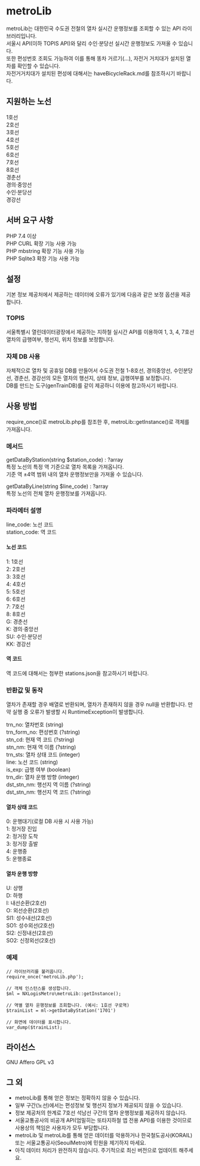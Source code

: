 # metroLib
metroLib는 대한민국 수도권 전철의 열차 실시간 운행정보를 조회할 수 있는 API 라이브러리입니다.   
서울시 API(이하 TOPIS API)와 달리 수인·분당선 실시간 운행정보도 가져올 수 있습니다.   
또한 편성번호 조회도 가능하여 이를 통해 똥차 거르기(...), 자전거 거치대가 설치된 열차를 확인할 수 있습니다.   
자전거거치대가 설치된 편성에 대해서는 haveBicycleRack.md를 참조하시기 바랍니다.  

## 지원하는 노선
1호선   
2호선   
3호선   
4호선   
5호선   
6호선   
7호선   
8호선   
경춘선   
경의·중앙선   
수인·분당선   
경강선   

## 서버 요구 사항
PHP 7.4 이상   
PHP CURL 확장 기능 사용 가능   
PHP mbstring 확장 기능 사용 가능   
PHP Sqlite3 확장 기능 사용 가능   

## 설정
기본 정보 제공처에서 제공하는 데이터에 오류가 있기에 다음과 같은 보정 옵션을 제공합니다.   

### TOPIS
서울특별시 열린데이터광장에서 제공하는 지하철 실시간 API를 이용하여 1, 3, 4, 7호선 열차의 급행여부, 행선지, 위치 정보를 보정합니다.   

### 자체 DB 사용
자체적으로 열차 및 공휴일 DB를 만들어서 수도권 전철 1-8호선, 경의중앙선, 수인분당선, 경춘선, 경강선의 모든 열차의 행선지, 상태 정보, 급행여부를 보정합니다.   
DB를 만드는 도구(genTrainDB)를 같이 제공하니 이용에 참고하시기 바랍니다.   

## 사용 방법
require_once()로 metroLib.php를 참조한 후, metroLib::getInstance()로 객체를 가져옵니다.   

### 메서드
getDataByStation(string $station_code) : ?array   
특정 노선의 특정 역 기준으로 열차 목록을 가져옵니다.   
기준 역 ±4역 범위 내의 열차 운행정보만을 가져올 수 있습니다.   
   
getDataByLine(string $line_code) : ?array   
특정 노선의 전체 열차 운행정보를 가져옵니다.   

### 파라메터 설명
line_code: 노선 코드   
station_code: 역 코드   

#### 노선 코드
1: 1호선   
2: 2호선   
3: 3호선   
4: 4호선   
5: 5호선   
6: 6호선   
7: 7호선   
8: 8호선   
G: 경춘선   
K: 경의·중앙선   
SU: 수인·분당선   
KK: 경강선   

#### 역 코드
역 코드에 대해서는 첨부한 stations.json을 참고하시기 바랍니다.   

### 반환값 및 동작
열차가 존재할 경우 배열로 반환되며, 열차가 존재하지 않을 경우 null을 반환합니다.
만약 실행 중 오류가 발생할 시 RuntimeException이 발생합니다.   
   
trn_no: 열차번호 (string)   
trn_form_no: 편성번호 (?string)   
stn_cd: 현재 역 코드 (?string)   
stn_nm: 현재 역 이름 (?string)   
trn_sts: 열차 상태 코드 (integer)   
line: 노선 코드 (string)   
is_exp: 급행 여부 (boolean)   
trn_dir: 열차 운행 방향 (integer)   
dst_stn_nm: 행선지 역 이름 (?string)   
dst_stn_nm: 행선지 역 코드 (?string)   

#### 열차 상태 코드 
0: 운행대기(로컬 DB 사용 시 사용 가능)   
1: 정거장 진입   
2: 정거장 도착   
3: 정거장 출발   
4: 운행중   
5: 운행종료   

#### 열차 운행 방향
U: 상행   
D: 하행   
I: 내선순환(2호선)   
O: 외선순환(2호선)   
SI1: 성수내선(2호선)   
SO1: 성수외선(2호선)   
SI2: 신정내선(2호선)   
SO2: 신정외선(2호선)   

### 예제

```
// 라이브러리를 불러옵니다.
require_once('metroLib.php');

// 객체 인스턴스를 생성합니다.
$ml = NXLogisMetro\metroLib::getInstance();

// 역별 열차 운행정보를 조회합니다. (예시: 1호선 구로역)
$trainList = ml->getDataByStation('1701')

// 화면에 데이터를 표시합니다.
var_dump($trainList);
```

## 라이선스
GNU Affero GPL v3   

## 그 외
* metroLib를 통해 얻은 정보는 정확하지 않을 수 있습니다.   
* 일부 구간(노선)에서는 편성정보 및 행선지 정보가 제공되지 않을 수 있습니다.   
* 정보 제공처의 한계로 7호선 석남선 구간의 열차 운행정보를 제공하지 않습니다.   
* 서울교통공사의 비공개 API(엄밀히는 또타지하철 앱 전용 API)를 이용한 것이므로 사용상의 책임은 사용자가 모두 부담합니다.   
* metroLib 및 metroLib를 통해 얻은 데이터를 악용하거나 한국철도공사(KORAIL) 또는 서울교통공사(SeoulMetro)에 민원을 제기하지 마세요.   
* 아직 데이터 처리가 완전하지 않습니다. 주기적으로 최신 버전으로 업데이트 해주세요.   